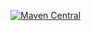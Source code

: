 [![Maven Central](https://maven-badges.herokuapp.com/maven-central/io.github.ncerovec.testrig/testrig/badge.svg)](https://maven-badges.herokuapp.com/maven-central/io.github.ncerovec.testrig/testrig)
